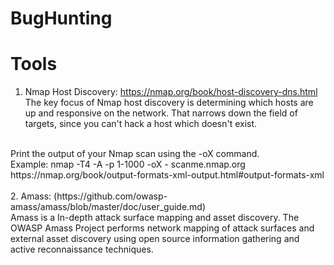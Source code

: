 # BugHunting


# Tools
1. Nmap Host Discovery: <https://nmap.org/book/host-discovery-dns.html> <br>
The key focus of Nmap host discovery is determining which hosts are up and responsive on the network. That narrows down the field of targets, since you can't hack a host which doesn't exist. <br>
<br>
Print the output of your Nmap scan using the -oX command.<br>
Example: nmap -T4 -A -p 1-1000 -oX - scanme.nmap.org<br>
https://nmap.org/book/output-formats-xml-output.html#output-formats-xml<br>
<br>
2. Amass: (https://github.com/owasp-amass/amass/blob/master/doc/user_guide.md)<br>
Amass is a In-depth attack surface mapping and asset discovery. The OWASP Amass Project performs network mapping of attack surfaces and external asset discovery using open source information gathering and active reconnaissance techniques.
